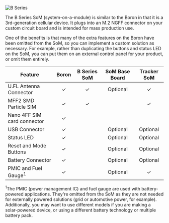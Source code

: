 ![B Series](/assets/images/b-series/b-series-top.png)

The B Series SoM (system-on-a-module) is similar to the Boron in that it is a 3rd-generation cellular device. It plugs into an M.2 NGFF connector on your custom circuit board and is intended for mass production use.

One of the benefits is that many of the extra features on the Boron have been omitted from the SoM, so you can implement a custom solution as necessary. For example, rather than duplicating the buttons and status LED on the SoM, you can put them on an external control panel for your product, or omit them entirely.

| Feature | Boron | B Series SoM | SoM Base Board | Tracker SoM |
| --- | :---: | :---: | :---: | :---: |
| U.FL Antenna Connector | &check; | &check; | Optional |&check; | 
| MFF2 SMD Particle SIM | &check; | &check; | &nbsp; |&check; | 
| Nano 4FF SIM card connector | &check; | &nbsp; | &nbsp; | &nbsp; |
| USB Connector | &check; | &nbsp; | Optional | Optional |
| Status LED | &check; | &nbsp; | Optional | Optional |
| Reset and Mode Buttons | &check; | &nbsp; | Optional | Optional |
| Battery Connector | &check; | &nbsp; | Optional | Optional |
| PMIC and Fuel Gauge<sup>1</sup> | &check; | &nbsp; | Optional | &check; | 

<sup>1</sup>The PMIC (power management IC) and fuel gauge are used with battery-powered applications. They're omitted from the SoM as they are not needed for externally powered solutions (grid or automotive power, for example). Additionally, you may want to use different models if you are making a solar-powered device, or using a different battery technology or multiple battery pack.

